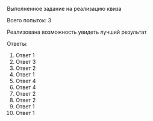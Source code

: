 Выполненное задание на реализацию квиза

Всего попыток: 3

Реализована возможность увидеть лучший результат

Ответы:

1. Ответ 1
2. Ответ 3
3. Ответ 2
4. Ответ 1
5. Ответ 4
6. Ответ 4
7. Ответ 2
8. Ответ 2
9. Ответ 1
10. Ответ 1